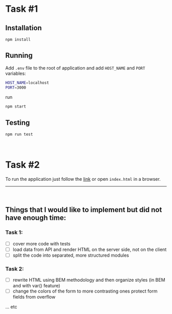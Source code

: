 # Task #1

## Installation

```bash
npm install
```

## Running

Add `.env` file to the root of application and add `HOST_NAME` and `PORT` variables:

```bash
HOST_NAME=localhost
PORT=3000
```

run

```bash
npm start
```

## Testing

```bash
npm run test
```
<br>

# Task #2

To run the application just follow the [link](https://atamananet-exercise-2.netlify.app/) or open `index.html` in a browser. 

<hr>
<br>

## Things that I would like to implement but did not have enough time:

### Task 1:
- [ ] cover more code with tests
- [ ] load data from API and render HTML on the server side, not on the client
- [ ] split the code into separated, more structured modules

### Task 2:
- [ ] rewrite HTML using BEM methodology and then organize styles (in BEM and with var() feature)
- [ ] change the colors of the form to more contrasting ones
protect form fields from overflow

... etc